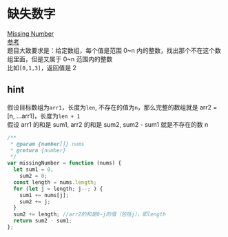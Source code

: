 # 缺失数字

[Missing Number](https://leetcode.com/problems/missing-number/)  
[参考](https://github.com/MisterBooo/LeetCodeAnimation/blob/master/notes/LeetCode%E7%AC%AC268%E5%8F%B7%E9%97%AE%E9%A2%98%EF%BC%9A%E7%BC%BA%E5%A4%B1%E6%95%B0%E5%AD%97.md)  
题目大致要求是：给定数组，每个值是范围 0~n 内的整数，找出那个不在这个数组里面，但是又属于 0~n 范围内的整数  
比如`[0,1,3]`，返回值是 2

## hint

假设目标数组为`arr1`，长度为`len`, 不存在的值为`n`，那么完整的数组就是 arr2 = [n, ...arr1]，长度为`len + 1`  
假设 arr1 的和是 sum1, arr2 的和是 sum2, sum2 - sum1 就是不存在的数 n

```js
/**
 * @param {number[]} nums
 * @return {number}
 */
var missingNumber = function (nums) {
  let sum1 = 0,
    sum2 = 0;
  const length = nums.length;
  for (let j = length; j--; ) {
    sum1 += nums[j];
    sum2 += j;
  }
  sum2 += length; //arr2的和是0~j的值（包括j），即length
  return sum2 - sum1;
};
```
